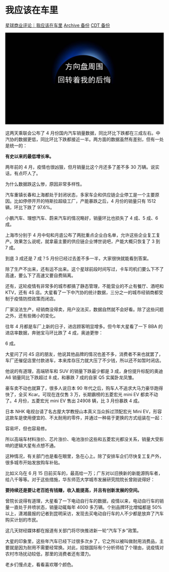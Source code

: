 # 我应该在车里

[星球商业评论｜我应该在车里](https://mp.weixin.qq.com/s/Np_pShLXQ2MfKhBLib8vbA) [Archive 备份](https://archive.ph/oE65V) [CDT 备份](https://chinadigitaltimes.net/chinese/681335.html)

![我应该在车里](imgs/我应该在车里_头图.png)

这两天乘联会公布了 4 月份国内汽车销量数据，同比环比下跌都在三成左右。中汽协的数据更低，同比环比下跌都接近一半。两方面的数据虽然有差别，但有一处是统一的：

**有史以来的最低增长率。**

两年前的 4 月，疫情也很凶狠，但月销量比这个月还多了差不多 30 万辆。说实话，有点吓人了。

为什么数据跌这么惨，原因非常多样性。

汽车重镇长春和上海都处于封闭状态，多家车企和供应链企业停工是一个主要原因。比如停停开开的特斯拉超级工厂，产能暴跌之后，4 月份的销量只有 1512 辆，环比下跌了 97.6%。

小鹏汽车、理想汽车、蔚来汽车的情况略好，销量环比也损失了 4 成、5 成、6 成。

上海市分别于 4 月中旬和月底公布了两批重点企业白名单，允许这些企业复工复产。效果怎么说呢，就拿最主要的供应链企业博世说吧，产能大概只恢复了 3 到 7 成。

到底 3 成还是 7 成？5 月份已经过去差不多一半，大家很快就能看到答案。

除了生产不出来，还有运不出来。这个星球前段时间写过，卡车司机们要么下不了高速，要么下了高速又要自费隔离。

还有，这轮疫情有非常多的城市都搞了静态管理，不能营业的不止有餐厅、酒吧和 KTV，还有 4S 店。大星看了一下中汽协的统计数据，三分之一的城市经销商都受制于疫情防控政策而闭店。

厂家没法生产，经销商没得卖，用户没法买，数据自然就不会好看。除了这些问题之外，还有些微小的变化。

往年 4 月都是车厂上新的日子，进店顾客明显增多。但今年大星看了一下 BBA 的进店率数据，奔驰宝马环比跌了 4 成，奥迪更惨：

6 成。

大星问了问 4S 店的朋友，他说其他品牌的情况也差不多，消费者不来也就罢了，车厂还催促店里付款进车，本来库存压力就大压了不少钱，所以还不如暂时闭店。

他说的有道理，高端轿车和 SUV 的销量下跌最少都是 3 成，身份提升标配的奥迪 A6 销量同比下跌超过 8 成，和暴跌 7 成的自家 Q5 实属卧龙凤雏。

豪车卖不动也就算了，很多人说日本 90 年代之后，购车人不追求大马力豪华跑得快了，全买 Kcar。可现在连仅售 3 万，长期霸榜的五菱宏光 mini EV 都卖不动了。4 月份，五菱宏光 mini EV 售出 24908 辆，比 3 月份暴跌 4 成。

日本 NHK 电视台请了名古屋大学教授山本真义当众拆过顶配宏光 Mini EV，形容这款车是使用便宜的、不太耐用的零件，并通过一种易于更换的方式组装在一起：

容易坏，但也容易修。

所以高端车材料涨价、芯片涨价、电池涨价这些和五菱宏光都没关系，销量大受影响的逻辑大星有点想不通。

这种情况，有关部门也是看在眼里，急在心上。除了安排车企们尽快复工复产外，很多城市开始发放购车补贴。

比如义乌在 6 月 15 日前买车的，最高给一万；广东对以旧换新的新能源购车者，给八千等等。对于这些措施，华东师范大学城市发展研究院院长曾刚说得好：

**要持续还是要让老百姓有钱赚，收入能提高，并且有创新发展的空间。**

曾院长说得有道理，大星看了一下电动自行车的数据，疫情以来，电动自行车的销量一直处于井喷状态，销量动辄每年 4000 多万辆。个别品牌环比增幅都是 50% 以上，潇湘晨报的记者到昆明采访，发现去买电动自行车的人不少都是放弃了汽车购买计划的市民。

这几天财经媒体都在报道有关部门将尽快推进新一轮“汽车下乡”政策。

大星的印象里，这些年汽车已经下过很多次乡了，它之所以被叫做耐用消费品，主要就是因为耐用不需要经常换。对此，招银国际有个分析师给了个理由，说疫情对农村市场扰动较低，那里的消费者还有潜力。

老乡们慢点走，看看喜欢哪个颜色。
